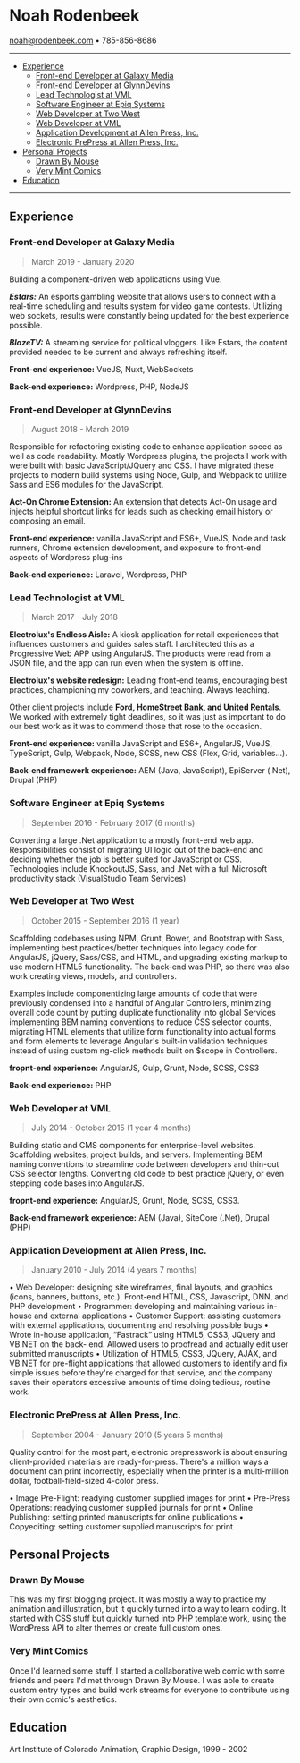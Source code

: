 
# Noah Rodenbeek

[noah@rodenbeek.com](mailto:noah@rodenbeek.com) • 785-856-8686

---

* [Experience](#Experience)
  * [Front-end Developer at Galaxy Media](#Front-end-Developer-at-Galaxy-Media)
  * [Front-end Developer at GlynnDevins](#Front-end-Developer-at-GlynnDevins)
  * [Lead Technologist at VML](#Lead-Technologist-at-VML)
  * [Software Engineer at Epiq Systems](#Software-Engineer-at-Epiq-Systems)
  * [Web Developer at Two West](#Web-Developer-at-Two-West)
  * [Web Developer at VML](#Web-Developer-at-VML)
  * [Application Development at Allen Press, Inc.](#Application-Development-at-Allen-Press-Inc)
  * [Electronic PrePress at Allen Press, Inc.](#Electronic-PrePress-at-Allen-Press-Inc)
* [Personal Projects](#Personal-Projects)
  * [Drawn By Mouse](#Drawn-By-Mouse)
  * [Very Mint Comics](#Very-Mint-Comics)
* [Education](#Education)

---

## Experience

### Front-end Developer at Galaxy Media

> March 2019 - January 2020

Building a component-driven web applications using Vue.

***Estars:*** An esports gambling website that allows users to connect with a real-time scheduling and results system for video game contests. Utilizing web sockets, results were constantly being updated for the best experience possible.

***BlazeTV:*** A streaming service for political vloggers. Like Estars, the content provided needed to be current and always refreshing itself.

**Front-end experience:** VueJS, Nuxt, WebSockets

**Back-end experience:** Wordpress, PHP, NodeJS

### Front-end Developer at GlynnDevins

> August 2018 - March 2019

Responsible for refactoring existing code to enhance application speed as well as code readability. Mostly Wordpress plugins, the projects I work with were built with basic JavaScript/JQuery and CSS. I have migrated these projects to modern build systems using Node, Gulp, and Webpack to utilize Sass and ES6 modules for the JavaScript.

**Act-On Chrome Extension:** An extension that detects Act-On usage and injects helpful shortcut links for leads such as checking email history or composing an email.

**Front-end experience:** vanilla JavaScript and ES6+, VueJS, Node and task runners, Chrome extension development, and exposure to front-end aspects of Wordpress plug-ins

**Back-end experience:** Laravel, Wordpress, PHP

### Lead Technologist at VML

> March 2017 - July 2018

**Electrolux's Endless Aisle:** A kiosk application for retail experiences that influences customers and guides sales staff. I architected this as a Progressive Web APP using AngularJS. The products were read from a JSON file, and the app can run even when the system is offline.

**Electrolux's website redesign:** Leading front-end teams, encouraging best practices, championing my coworkers, and teaching. Always teaching.

Other client projects include **Ford, HomeStreet Bank, and United Rentals**. We worked with extremely tight deadlines, so it was just as important to do our best work as it was to commend those that rose to the occasion.

**Front-end experience:** vanilla JavaScript and ES6+, AngularJS, VueJS, TypeScript, Gulp, Webpack, Node, SCSS, new CSS (Flex, Grid, variables...).

**Back-end framework experience:** AEM (Java, JavaScript), EpiServer (.Net), Drupal (PHP)

### Software Engineer at Epiq Systems

> September 2016 - February 2017 (6 months)

Converting a large .Net application to a mostly front-end web app. Responsibilities consist of migrating UI logic out of the back-end and deciding whether the job is better suited for JavaScript or CSS. Technologies include KnockoutJS, Sass, and .Net with a full Microsoft productivity stack (VisualStudio Team Services)

### Web Developer at Two West

> October 2015 - September 2016 (1 year)

Scaffolding codebases using NPM, Grunt, Bower, and Bootstrap with Sass, implementing best practices/better techniques into legacy code for AngularJS, jQuery, Sass/CSS, and HTML, and upgrading existing markup to use modern HTML5 functionality. The back-end was PHP, so there was also work creating views, models, and controllers.

Examples include componentizing large amounts of code that were previously condensed into a handful of Angular Controllers, minimizing overall code count by putting duplicate functionality into global Services implementing BEM naming conventions to reduce CSS selector counts, migrating HTML elements that utilize form functionality into actual forms and form elements to leverage Angular's built-in validation techniques instead of using custom ng-click methods built on $scope in Controllers.

**fropnt-end experience:** AngularJS, Gulp, Grunt, Node, SCSS, CSS3

**Back-end experience:** PHP

### Web Developer at VML

> July 2014 - October 2015 (1 year 4 months)

Building static and CMS components for enterprise-level websites. Scaffolding websites, project builds, and servers. Implementing BEM naming conventions to streamline code between developers and thin-out CSS selector lengths. Converting old code to best practice jQuery, or even stepping code bases into AngularJS.

**fropnt-end experience:** AngularJS, Grunt, Node, SCSS, CSS3.

**Back-end framework experience:** AEM (Java), SiteCore (.Net), Drupal (PHP)

### Application Development at Allen Press, Inc.

> January 2010 - July 2014 (4 years 7 months)

• Web Developer: designing site wireframes, final layouts, and graphics (icons, banners, buttons, etc.). Front-end HTML, CSS, Javascript, DNN, and PHP development
• Programmer: developing and maintaining various in-house and external applications
• Customer Support: assisting customers with external applications, documenting and resolving possible bugs
• Wrote in-house application, “Fastrack” using HTML5, CSS3, JQuery and VB.NET on the back- end. Allowed users to proofread and actually edit user submitted manuscripts
• Utilization of HTML5, CSS3, JQuery, AJAX, and VB.NET for pre-flight applications that allowed customers to identify and fix simple issues before they're charged for that service, and the company saves their operators excessive amounts of time doing tedious, routine work.

### Electronic PrePress at Allen Press, Inc.

> September 2004 - January 2010 (5 years 5 months)

Quality control for the most part, electronic prepresswork is about ensuring client-provided materials are ready-for-press. There's a million ways a document can print incorrectly, especially when the printer is a multi-million dollar, football-field-sized 4-color press.

• Image Pre-Flight: readying customer supplied images for print
• Pre-Press Operations: readying customer supplied journals for print
• Online Publishing: setting printed manuscripts for online publications
• Copyediting: setting customer supplied manuscripts for print

## Personal Projects

### Drawn By Mouse

This was my first blogging project. It was mostly a way to practice my animation and illustration, but it quickly turned into a way to learn coding. It started with CSS stuff but quickly turned into PHP template work, using the WordPress API to alter themes or create full custom ones.

### Very Mint Comics

Once I'd learned some stuff, I started a collaborative web comic with some friends and peers I'd met through Drawn By Mouse. I was able to create custom entry types and build work streams for everyone to contribute using their own comic's aesthetics.

## Education

Art Institute of Colorado
Animation, Graphic Design, 1999 - 2002
